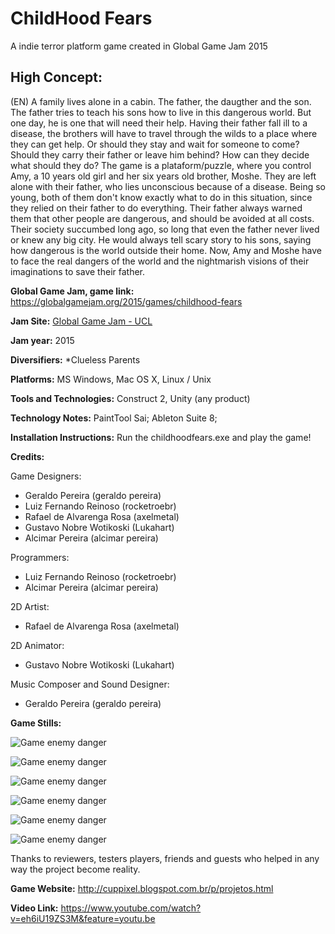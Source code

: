 # ChildHood Fears
A indie terror platform game created in  Global Game Jam 2015

## High Concept:
(EN) A family lives alone in a cabin. The father, the daugther and the son. The father tries to teach his sons how to live in this dangerous world. But one day, he is one that will need their help. Having their father fall ill to a disease, the brothers will have to travel through the wilds to a place where they can get help. Or should they stay and wait for someone to come? Should they carry their father or leave him behind? How can they decide what should they do? The game is a plataform/puzzle, where you control Amy, a 10 years old girl and her six years old brother, Moshe. They are left alone with their father, who lies unconscious because of a disease. Being so young, both of them don't know exactly what to do in this situation, since they relied on their father to do everything. Their father always warned them that other people are dangerous, and should be avoided at all costs. Their society succumbed long ago, so long that even the father never lived or knew any big city. He would always tell scary story to his sons, saying how dangerous is the world outside their home. Now, Amy and Moshe have to face the real dangers of the world and the nightmarish visions of their imaginations to save their father.

**Global Game Jam, game link:** https://globalgamejam.org/2015/games/childhood-fears

**Jam Site:** [Global Game Jam - UCL](https://globalgamejam.org/2015/jam-sites/global-game-jam-ucl)

**Jam year:** 2015

**Diversifiers:** 
*Clueless Parents

**Platforms:** 
MS Windows, Mac OS X, Linux / Unix

**Tools and Technologies:** 
Construct 2, Unity (any product)

**Technology Notes:** 
PaintTool Sai; Ableton Suite 8;

**Installation Instructions:** 
Run the childhoodfears.exe and play the game!

**Credits:** 

Game Designers:

- Geraldo Pereira (geraldo pereira)
- Luiz Fernando Reinoso (rocketroebr)
- Rafael de Alvarenga Rosa (axelmetal)
- Gustavo Nobre Wotikoski (Lukahart)
- Alcimar Pereira (alcimar pereira)

Programmers:

- Luiz Fernando Reinoso (rocketroebr)
- Alcimar Pereira (alcimar pereira)

2D Artist:

- Rafael de Alvarenga Rosa (axelmetal)

2D Animator:

- Gustavo Nobre Wotikoski (Lukahart)

Music Composer and Sound Designer:

- Geraldo Pereira (geraldo pereira)

**Game Stills:**

![Game enemy danger](/other/screenshoot_4.png)

![Game enemy danger](/other/screenshoot_4.png)

![Game enemy danger](/other/screenshoot_4.png)

![Game enemy danger](/other/screenshoot_4.png)

![Game enemy danger](/other/screenshoot_4.png)

![Game enemy danger](/other/screenshoot_4.png) 

Thanks to reviewers, testers players, friends and guests who helped in any way the project become reality.

**Game Website:** 
http://cuppixel.blogspot.com.br/p/projetos.html

**Video Link:** 
https://www.youtube.com/watch?v=eh6iU19ZS3M&feature=youtu.be